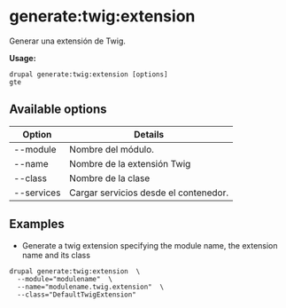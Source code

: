 # generate:twig:extension
Generar una extensión de Twig.

**Usage:**
```
drupal generate:twig:extension [options]
gte
```

## Available options
Option | Details
-------|-------------
--module | Nombre del módulo.
--name | Nombre de la extensión Twig
--class | Nombre de la clase
--services | Cargar servicios desde el contenedor.

## Examples
* Generate a twig extension specifying the module name, the extension name and its class
```
drupal generate:twig:extension  \
  --module="modulename"  \
  --name="modulename.twig.extension"  \
  --class="DefaultTwigExtension"
```
